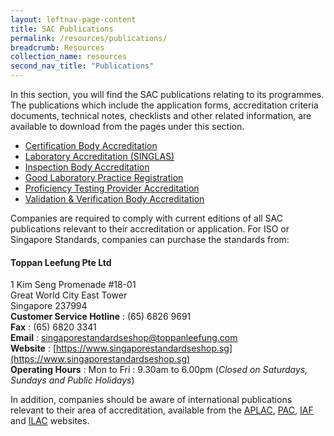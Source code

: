 ```yaml
---
layout: leftnav-page-content
title: SAC Publications
permalink: /resources/publications/
breadcrumb: Resources
collection_name: resources
second_nav_title: "Publications"
---
```


In this section, you will find the SAC publications relating to its programmes. The publications which include the application forms, accreditation criteria documents, technical notes, checklists and other related information, are available to download from the pages under this section.

* [Certification Body Accreditation](certification-body-accreditation/)
* [Laboratory Accreditation (SINGLAS)](laboratory-accreditation/)
* [Inspection Body Accreditation](inspection-body-accreditation/)
* [Good Laboratory Practice Registration](good-laboratory-practice-registration/) 
* [Proficiency Testing Provider Accreditation](proficiency-testing-provider-accreditation/)
* [Validation & Verification Body Accreditation](validation-and-verification-body-accreditation/)

Companies are required to comply with current editions of all SAC publications relevant to their accreditation or application. For ISO or Singapore Standards, companies can purchase the standards from: 

#### Toppan Leefung Pte Ltd 
1 Kim Seng Promenade #18-01  
Great World City East Tower  
Singapore 237994  
**Customer Service Hotline** : (65) 6826 9691  
**Fax** : (65) 6820 3341  
**Email** : [singaporestandardseshop@toppanleefung.com](mailto:singaporestandardseshop@toppanleefung.com)  
**Website** : [https://www.singaporestandardseshop.sg](https://www.singaporestandardseshop.sg)  
**Operating Hours** : Mon to Fri : 9.30am to 6.00pm (_Closed on Saturdays, Sundays and Public Holidays_)

In addition, companies should be aware of international publications relevant to their area of accreditation, available from the [APLAC](http://www.aplac.org/), [PAC](http://www.apec-pac.org/), [IAF](http://www.iaf.nu/) and [ILAC](http://www.ilac.org/) websites.

